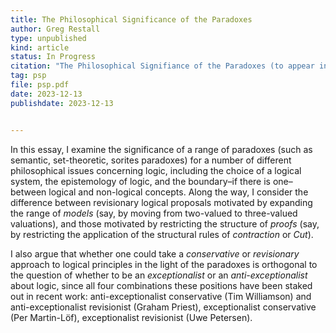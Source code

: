 ```yaml
---
title: The Philosophical Significance of the Paradoxes
author: Greg Restall
type: unpublished
kind: article
status: In Progress
citation: "The Philosophical Signifiance of the Paradoxes (to appear in the <em>Oxford Handbook of Philosophical Logic</em>)"
tag: psp
file: psp.pdf
date: 2023-12-13
publishdate: 2023-12-13


---
```

In this essay, I examine the significance of a range of paradoxes (such as
semantic, set-theoretic, sorites paradoxes) for a number of different philosophical
issues concerning logic, including the choice of a logical system, the epistemology
of logic, and the boundary–if there is one–between logical and non-logical concepts. Along the way, I consider the difference between revisionary logical proposals motivated by expanding the range of *models* (say, by moving from two-valued to three-valued valuations), and those motivated by restricting the structure of *proofs* (say, by restricting the application of the structural rules of *contraction* or *Cut*). 

I also argue that whether one could take a  *conservative* or *revisionary* approach to logical principles in the light of the paradoxes is orthogonal to the question of whether to be an *exceptionalist* or an *anti-exceptionalist* about logic, since all four combinations these positions have been staked out in recent work: anti-exceptionalist conservative (Tim Williamson) and anti-exceptionalist revisionist (Graham Priest), exceptionalist conservative (Per Martin-Löf), exceptionalist revisionist (Uwe Petersen).  